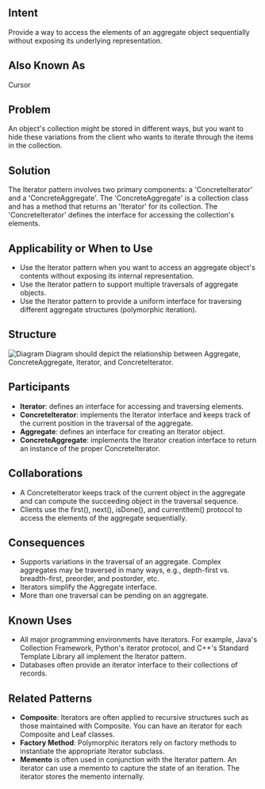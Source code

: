 ## Intent
Provide a way to access the elements of an aggregate object sequentially without exposing its underlying representation.
## Also Known As
Cursor
## Problem
An object's collection might be stored in different ways, but you want to hide these variations from the client who wants to iterate through the items in the collection.
## Solution
The Iterator pattern involves two primary components: a 'ConcreteIterator' and a 'ConcreteAggregate'. The 'ConcreteAggregate' is a collection class and has a method that returns an 'Iterator' for its collection. The 'ConcreteIterator' defines the interface for accessing the collection's elements.
## Applicability or When to Use
- Use the Iterator pattern when you want to access an aggregate object's contents without exposing its internal representation.
- Use the Iterator pattern to support multiple traversals of aggregate objects.
- Use the Iterator pattern to provide a uniform interface for traversing different aggregate structures (polymorphic iteration).
## Structure
![Diagram](link-to-your-iterator-diagram)
Diagram should depict the relationship between Aggregate, ConcreteAggregate, Iterator, and ConcreteIterator.
## Participants
- **Iterator**: defines an interface for accessing and traversing elements.
- **ConcreteIterator**: implements the Iterator interface and keeps track of the current position in the traversal of the aggregate.
- **Aggregate**: defines an interface for creating an Iterator object.
- **ConcreteAggregate**: implements the Iterator creation interface to return an instance of the proper ConcreteIterator.
## Collaborations
- A ConcreteIterator keeps track of the current object in the aggregate and can compute the succeeding object in the traversal sequence.
- Clients use the first(), next(), isDone(), and currentItem() protocol to access the elements of the aggregate sequentially.
## Consequences
- Supports variations in the traversal of an aggregate. Complex aggregates may be traversed in many ways, e.g., depth-first vs. breadth-first, preorder, and postorder, etc.
- Iterators simplify the Aggregate interface.
- More than one traversal can be pending on an aggregate.
## Known Uses
- All major programming environments have iterators. For example, Java's Collection Framework, Python's iterator protocol, and C++'s Standard Template Library all implement the Iterator pattern.
- Databases often provide an iterator interface to their collections of records.
## Related Patterns
- **Composite**: Iterators are often applied to recursive structures such as those maintained with Composite. You can have an iterator for each Composite and Leaf classes.
- **Factory Method**: Polymorphic iterators rely on factory methods to instantiate the appropriate Iterator subclass.
- **Memento** is often used in conjunction with the Iterator pattern. An iterator can use a memento to capture the state of an iteration. The iterator stores the memento internally.
